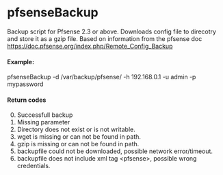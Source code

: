 # pfsenseBackup
Backup script for Pfsense 2.3 or above. Downloads config file to direcotry and store it as a gzip file. Based on information from the pfsense doc https://doc.pfsense.org/index.php/Remote_Config_Backup

#### Example:
pfsenseBackup -d /var/backup/pfsense/ -h 192.168.0.1 -u admin -p mypassword

#### Return codes
0) Successfull backup
1) Missing parameter
2) Directory does not exist or is not writable.
3) wget is missing or can not be found in path.
4) gzip is missing or can not be found in path.
5) backupfile could not be downloaded, possible network error/timeout.
6) backupfile does not include xml tag &lt;pfsense&gt;, possible wrong credentials.
